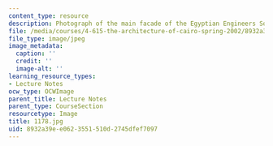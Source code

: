 ```yaml
---
content_type: resource
description: Photograph of the main facade of the Egyptian Engineers Society building.
file: /media/courses/4-615-the-architecture-of-cairo-spring-2002/8932a39ee0623551510d2745dfef7097_1178.jpg
file_type: image/jpeg
image_metadata:
  caption: ''
  credit: ''
  image-alt: ''
learning_resource_types:
- Lecture Notes
ocw_type: OCWImage
parent_title: Lecture Notes
parent_type: CourseSection
resourcetype: Image
title: 1178.jpg
uid: 8932a39e-e062-3551-510d-2745dfef7097
---
```

